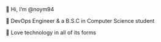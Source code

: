 👋  Hi, I’m @noym94

🌱 DevOps Engineer & a B.S.C in Computer Science student

💞️ Love technology in all of its forms
